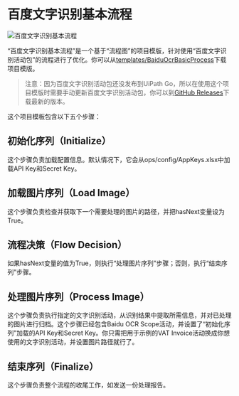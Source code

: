 # 百度文字识别基本流程

![百度文字识别基本流程](https://github.com/allenlooplee/BaiduOcrActivitiesPack/blob/master/docs/images/baidu-ocr-basic-process.PNG)

“百度文字识别基本流程”是一个基于“流程图”的项目模版，针对使用“百度文字识别活动包”的流程进行了优化。你可以从[templates/BaiduOcrBasicProcess](https://github.com/allenlooplee/BaiduOcrActivitiesPack/tree/master/templates/BaiduOcrBasicProcess)下载项目模版。

> 注意：因为百度文字识别活动包还没发布到UiPath Go，所以在使用这个项目模版时需要手动更新百度文字识别活动包，你可以到[GitHub Releases](https://github.com/allenlooplee/BaiduOcrActivitiesPack/releases)下载最新的版本。

这个项目模板包含以下五个步骤：

## 初始化序列（Initialize）

这个步骤负责加载配置信息。默认情况下，它会从ops/config/AppKeys.xlsx中加载API Key和Secret Key。

## 加载图片序列（Load Image）

这个步骤负责检查并获取下一个需要处理的图片的路径，并把hasNext变量设为True。

## 流程决策（Flow Decision）

如果hasNext变量的值为True，则执行“处理图片序列”步骤；否则，执行“结束序列”步骤。

## 处理图片序列（Process Image）

这个步骤负责执行指定的文字识别活动，从识别结果中提取所需信息，并对已处理的图片进行归档。这个步骤已经包含Baidu OCR Scope活动，并设置了“初始化序列”加载的API Key和Secret Key。你只需把用于示例的VAT Invoice活动换成你想使用的文字识别活动，并设置图片路径就行了。

## 结束序列（Finalize）

这个步骤负责整个流程的收尾工作，如发送一份处理报告。
